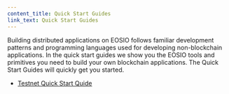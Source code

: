 ```yaml
---
content_title: Quick Start Guides
link_text: Quick Start Guides
---
```


Building distributed applications on EOSIO follows familiar development patterns and programming languages used for developing non-blockchain applications. In the quick start guides we show you the EOSIO tools and primitives you need to build your own blockchain applications. The Quick Start Guides will quickly get you started. 

* [Testnet Quick Start Quide](10_testnet-quick-start-guide) 